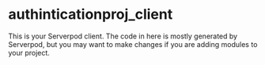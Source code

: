 # authinticationproj_client

This is your Serverpod client. The code in here is mostly generated by
Serverpod, but you may want to make changes if you are adding modules to your
project.
